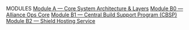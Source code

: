 MODULES
[Module A — Core System Architecture & Layers](../../modules/module-a-core.md)
[Module B0 — Alliance Ops Core](../../modules/module-b0-ops-core.md)
[Module B1 — Central Build Support Program (CBSP)](../../modules/module-b1-cbsp.md)
[Module B2 — Shield Hosting Service](../../modules/module-b2-shields.md)